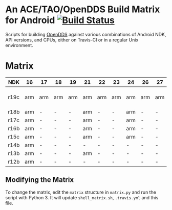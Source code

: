 # An ACE/TAO/OpenDDS Build Matrix for Android [![Build Status](https://travis-ci.org/iguessthislldo/OpenDDS-Android.svg?branch=master)](https://travis-ci.org/iguessthislldo/OpenDDS-Android)

Scripts for building [OpenDDS](https://github.com/objectcomputing/OpenDDS)
against various combinations of Android NDK, API versions, and
CPUs, either on Travis-CI or in a regular Unix environment.

# Matrix

<!-- BEGIN MATRIX -->
<!-- This part is generated by matrix.py -->
| NDK | 16  | 17  | 18  | 19  | 21  | 22  | 23  | 24  | 26  | 27  | 28  |
| --- | --- | --- | --- | --- | --- | --- | --- | --- | --- | --- | --- |
| r19c | arm | arm | arm | arm | arm | arm | arm | arm | arm | arm | arm, arm64, x86_64 |
| r18b | arm | - | - | - | arm | - | - | arm | - | - | arm |
| r17c | arm | - | - | - | arm | - | - | arm | - | - | arm |
| r16b | arm | - | - | - | arm | - | - | arm | - | - | - |
| r15c | arm | - | - | - | arm | - | - | arm | - | - | - |
| r14b | arm | - | - | - | - | - | - | - | - | - | - |
| r13b | arm | - | - | - | arm | - | - | - | - | - | - |
| r12b | arm | - | - | - | - | - | - | - | - | - | - |
<!-- END MATRIX -->

## Modifying the Matrix

To change the matrix, edit the `matrix` structure in `matrix.py` and run the
script with Python 3. It will update `shell_matrix.sh`, `.travis.yml` and this file.

<!-- TODO: FIX
# Running the Matrix

## One Case At a Time

To run the matrix one case at a time, run:

```sh
cp settings.sh default.settings.sh
```

And edit `settings.sh` to what kind of build you're looking for.

After that you can run:

```sh
bash get-ACE-TAO.sh
bash get-OpenDDS.sh
bash get-NDK.sh
```

Alternatively you can reuse ones already downloaded/built by using links and
the `host_tools` option in `settings.sh`.

To build the single case that's now set up, run:

```sh
bash single_round.sh
```

## All the Cases

To run all the cases in the matrix, just run:

```sh
bash shell_matrix.sh
```
-->
